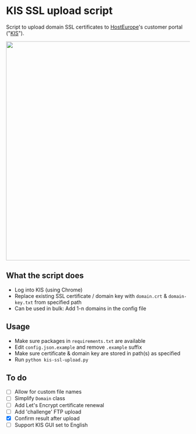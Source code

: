 # KIS SSL upload script
Script to upload domain SSL certificates to [HostEurope](https://www.hosteurope.de)'s customer portal ("[KIS](https://kis.hosteurope.de)").

<img src="https://github.com/nicolaus-hee/kis-ssl-upload/blob/main/images/KIS%20screenshot%20SSL%20cert%20replacement.png" width="600">

## What the script does
* Log into KIS (using Chrome)
* Replace existing SSL certificate / domain key with `domain.crt` & `domain-key.txt` from specified path
* Can be used in bulk: Add 1-n domains in the config file

## Usage
* Make sure packages in `requirements.txt` are available
* Edit `config.json.example` and remove `.example` suffix
* Make sure certificate & domain key are stored in path(s) as specified
* Run `python kis-ssl-upload.py`

## To do
- [ ] Allow for custom file names
- [ ] Simplify `Domain` class
- [ ] Add Let's Encrypt certificate renewal
- [ ] Add 'challenge' FTP upload
- [x] Confirm result after upload
- [ ] Support KIS GUI set to English
